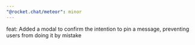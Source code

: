 ```yaml
---
"@rocket.chat/meteor": minor
---
```


feat: Added a modal to confirm the intention to pin a message, preventing users from doing it by mistake
